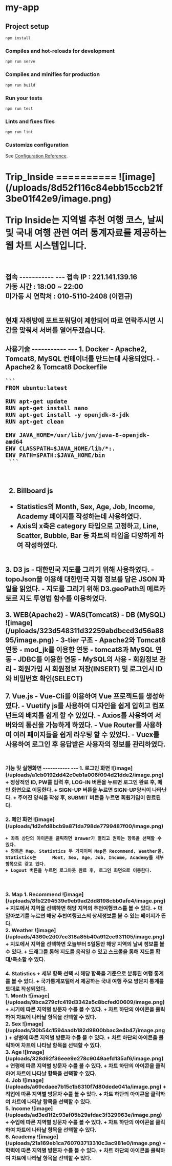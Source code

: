 # my-app

## Project setup
```
npm install
```

### Compiles and hot-reloads for development
```
npm run serve
```

### Compiles and minifies for production
```
npm run build
```

### Run your tests
```
npm run test
```

### Lints and fixes files
```
npm run lint
```

### Customize configuration
See [Configuration Reference](https://cli.vuejs.org/config/).

<h1>Trip_Inside
==========
![image](/uploads/8d52f116c84ebb15ccb21f3be01f42e9/image.png)

Trip Inside는 지역별 추천 여행 코스, 날씨 및 국내 여행 관련 여러 통계자료를 제공하는 **웹 차트 시스템**입니다. <br> <br>

<h2>접속
-----------
---
접속 IP         :  221.141.139.16<br>
가동 시간     : 18:00 ~ 22:00 <br>
미가동 시 연락처 : 010-5110-2408 (이현규) <br><br>

현재 자취방에 포트포워딩이 제한되어 따로 연락주시면 시간을 맞춰서 서버를 열어두겠습니다.

<h2>사용기술
-----------
---
1. Docker
    - Apache2, Tomcat8, MySQL 컨테이너를 만드는데 사용되었다.
    - Apache2 & Tomcat8 Dockerfile

    ```
    FROM ubuntu:latest

    RUN apt-get update
    RUN apt-get install nano
    RUN apt-get install -y openjdk-8-jdk
    RUN apt-get clean

    ENV JAVA_HOME=/usr/lib/jvm/java-8-openjdk-amd64
    ENV CLASSPATH=$JAVA_HOME/lib/*:.
    ENV PATH=$PATH:$JAVA_HOME/bin
     ```
<br>

2. Billboard js
 - Statistics의 Month, Sex, Age, Job, Income, Academy 페이지를 작성하는데 사용하였다.
 - Axis의 x축은 category 타입으로 고정하고, Line, Scatter, Bubble, Bar    등 차트의 타입을 다양하게 하여 작성하였다.  
<br>
3. D3 js
    - 대한민국 지도를 그리기 위해 사용하였다.
    - topoJson을 이용해 대한민국 지형 정보를 담은 JSON 파일을 읽었다.
    - 지도를 그리기 위해 D3.geoPath의 메르카토르 지도 투영법 함수를 이용하였다.
<br><br>
3. WEB(Apache2) - WAS(Tomcat8) - DB (MySQL)
    ![image](/uploads/323d548311d32259abdbccd3d56a8895/image.png)
    -  3-tier 구조
    - Apache2와 Tomcat8 연동
        - mod_jk를 이용한 연동
    - tomcat8과 MySQL 연동
        - JDBC를 이용한 연동
    - MySQL의 사용
        - 회원정보 관리
        - 회원가입 시 회원정보 저장(INSERT) 및 로그인시 ID와 비밀번호 확인(SELECT)
<br><br>
7. Vue.js
 - Vue-Cli를 이용하여 Vue 프로젝트를 생성하였다.
 - Vuetify js를 사용하여 디자인을 쉽게 입히고 컴포넌트의 배치를 쉽게    할 수 있었다.
 - Axios를 사용하여 서버와의 통신을 가능하게 하였다.
 - Vue Router를 사용하여 여러 페이지들을 쉽게 라우팅 할 수 있었다.
 - Vuex를 사용하여 로그인 후 응답받은 사용자의 정보를 관리하였다.
<br><br>

<h3>기능 및 실행화면
-----------
---
1. 로그인 화면
![image](/uploads/a1cb0192dd42c0eb1a006f094d21dde2/image.png)
    + 정상적인 ID, PW를 입력 후, LOG-IN 버튼을 누르면 로그인 완료 후, 메인 화면으로 이동한다.
    + SIGN-UP 버튼을 누르면 SIGN-UP양식이 나타난다.
    + 주어진 양식을 작성 후, SUBMIT 버튼을 누르면 회원가입이 완료된다.
<br>
<br>
2. 메인 화면
![image](/uploads/1d2efd8bcb9a871da798de7799487f00/image.png)

    + 좌측 상단의 아이콘을 클릭하면 Drawer가 열리고 원하는 항목을 선택할 수 있다.
    + 항목은 Map, Statistics 두 가지이며 Map은 Recommend, Weather을, Statistics는      Mont, Sex, Age, Job, Income, Academy를 세부항목으로 갖고 있다.
    + Logout 버튼을 누르면 로그아웃 완료 후, 로그인 화면으로 이동한다.
<br>
<br>
3. Map
    1. Recommend
![image](/uploads/8fb2294539e9eb9ad2dd8198cbb0afe4/image.png)
        + 지도에서 지역을 선택하면 해당 지역의 추천여행코스를 볼 수 있다.
        + 더 알아보기를 누르면 해당 추천여행코스의 상세정보를 볼 수 있는 페이지가 뜬다.
<br>
    2. Weather
![image](/uploads/4360e2d07cc318a85b40a912ce931105/image.png)
        + 지도에서 지역을 선택하면 오늘부터 5일동안 해당 지역의 날씨 정보를 볼 수 있다. 
        + 드래그를 통해 지도를 움직일 수 있고 스크롤을 통해 지도를 확대/축소할 수 있다.
<br>
<br>
4. Statistics
    + 세부 항목 선택 시 해당 항목을 기준으로 분류된 여행 통계를 볼 수 있다.
    + 국가통계포털에서 제공하는 국내 여행 주요 방문지 통계를 토대로 작성되었다.
    <br>
        1. Month
![image](/uploads/9bca279cfc419d3342a5c8bcfed00609/image.png)
            + 시기에 따른 지역별 방문자 수를 볼 수 있다.
            + 차트 하단의 아이콘을 클릭하여 차트에 나타날 항목을 선택할 수 있다. 
    <br> 
        2. Sex
![image](/uploads/30b54c1594aadb182d9800bbac3e4b47/image.png)
            + 성별에 따른 지역별 방문자 수를 볼 수 있다.
            + 차트 하단의 아이콘을 클릭하여 차트에 나타날 항목을 선택할 수 있다. 
        <br>
        3. Age
![image](/uploads/328d92f36eee9e278c9049aefd135af6/image.png)
            + 연령에 따른 지역별 방문자 수를 볼 수 있다.
            + 차트 하단의 아이콘을 클릭하여 차트에 나타날 항목을 선택할 수 있다. 
        <br>
        4. Job
![image](/uploads/a69cdaee7b15c1b6310f7d80dede041a/image.png)
            + 직업에 따른 지역별 방문자 수를 볼 수 있다.
            + 차트 하단의 아이콘을 클릭하여 차트에 나타날 항목을 선택할 수 있다. 
        <br>
        5. Income
![image](/uploads/ad3ed1f2c93af05b29afdac3f329963e/image.png)
            + 수입에 따른 지역별 방문자 수를 볼 수 있다.
            + 차트 하단의 아이콘을 클릭하여 차트에 나타날 항목을 선택할 수 있다. 
        <br>
        6. Academy
![image](/uploads/21a169eb1ca760703713310c3ac981e0/image.png)
            + 학력에 따른 지역별 방문자 수를 볼 수 있다.
            + 차트 하단의 아이콘을 클릭하여 차트에 나타날 항목을 선택할 수 있다. 


